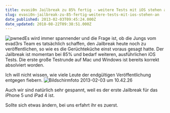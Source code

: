 ```yaml
---
title: evasi0n Jailbreak zu 85% fertig - weitere Tests mit iOS stehen an
slug: evasi0n-jailbreak-zu-85-fertig-weitere-tests-mit-ios-stehen-an
date_published: 2013-02-03T09:45:24.000Z
date_updated: 2018-08-22T09:38:51.000Z
---
```


![pwned](//picdump.thafaker.de/2013/01/pwned-100x100.jpg)Es wird immer spannender und die Frage ist, ob die Jungs vom evad3rs Team es tatsächlich schaffen, den Jailbreak heute noch zu veröffentlichen, so wie es die Gerüchteküche einst voraus gesagt hatte. Der Jailbreak ist momentan bei 85% und bedarf weiteren, ausführlichen iOS Tests. Die erste große Testrunde auf Mac und Windows ist bereits korrekt absolviert worden. 

Ich will nicht wissen, wie viele Leute der endgültigen Veröffentlichung entgegen fiebern.
![Bildschirmfoto 2013-02-03 um 10.42.26](//picdump.thafaker.de/2013/02/Bildschirmfoto-2013-02-03-um-10.42.26-580x417.png)

Auch wir sind natürlich sehr gespannt, weil es der erste Jailbreak für das iPhone 5 und iPad 4 ist.

Sollte sich etwas ändern, bei uns erfahrt ihr es zuerst.
